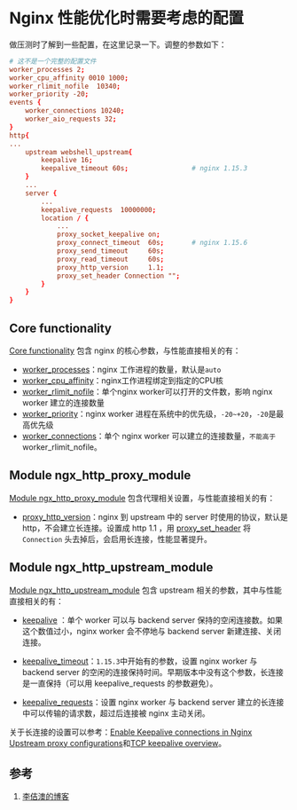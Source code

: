 <!-- toc -->
# Nginx 性能优化时需要考虑的配置

做压测时了解到一些配置，在这里记录一下。调整的参数如下：

```conf
# 这不是一个完整的配置文件
worker_processes 2;
worker_cpu_affinity 0010 1000;
worker_rlimit_nofile  10340;
worker_priority -20;
events {
    worker_connections 10240;
    worker_aio_requests 32;
}
http{
...
    upstream webshell_upstream{
        keepalive 16;
        keepalive_timeout 60s;                # nginx 1.15.3
    }
    ...
    server {
        ...
        keepalive_requests  10000000;
        location / {
            ...
            proxy_socket_keepalive on;
            proxy_connect_timeout  60s;       # nginx 1.15.6
            proxy_send_timeout     60s;
            proxy_read_timeout     60s;
            proxy_http_version     1.1;
            proxy_set_header Connection "";
        }
    }
}
```

## Core functionality

[Core functionality](https://nginx.org/en/docs/ngx_core_module.html) 包含 nginx 的核心参数，与性能直接相关的有：

* [worker_processes](https://nginx.org/en/docs/ngx_core_module.html#worker_processes)：nginx 工作进程的数量，默认是`auto`
* [worker_cpu_affinity](https://nginx.org/en/docs/ngx_core_module.html#worker_cpu_affinity)：nginx工作进程绑定到指定的CPU核
* [worker_rlimit_nofile](https://nginx.org/en/docs/ngx_core_module.html#worker_rlimit_nofile)：单个nginx worker可以打开的文件数，影响 nginx worker 建立的连接数量
* [worker_priority](https://nginx.org/en/docs/ngx_core_module.html#worker_priority)：nginx worker 进程在系统中的优先级，`-20~+20`，`-20`是最高优先级
* [worker_connections](https://nginx.org/en/docs/ngx_core_module.html#worker_connections)：单个 nginx worker 可以建立的连接数量，`不能高于` worker_rlimit_nofile。

## Module ngx_http_proxy_module 

[Module ngx_http_proxy_module](https://nginx.org/en/docs/http/ngx_http_proxy_module.html) 包含代理相关设置，与性能直接相关的有：

* [proxy_http_version](https://nginx.org/en/docs/http/ngx_http_proxy_module.html#proxy_http_version)：nginx 到 upstream 中的 server 时使用的协议，默认是 http，不会建立长连接。设置成 http 1.1 ，用 [proxy_set_header](https://nginx.org/en/docs/http/ngx_http_proxy_module.html#proxy_set_header) 将 `Connection` 头去掉后，会启用长连接，性能显著提升。

## Module ngx_http_upstream_module   

[Module ngx_http_upstream_module](https://nginx.org/en/docs/http/ngx_http_upstream_module.html) 包含 upstream 相关的参数，其中与性能直接相关的有：

* [keepalive](https://nginx.org/en/docs/http/ngx_http_upstream_module.html#keepalive) ：单个 worker 可以与 backend server 保持的空闲连接数。如果这个数值过小，nginx worker 会不停地与 backend server 新建连接、关闭连接。

* [keepalive_timeout](https://nginx.org/en/docs/http/ngx_http_upstream_module.html#keepalive_timeout)：`1.15.3`中开始有的参数，设置 nginx worker 与 backend server 的空闲的连接保持时间。早期版本中没有这个参数，长连接是一直保持（可以用 keepalive_requests 的参数避免）。

* [keepalive_requests](https://nginx.org/en/docs/http/ngx_http_upstream_module.html#keepalive_requests)：设置 nginx worker 与 backend server 建立的长连接中可以传输的请求数，超过后连接被 nginx 主动关闭。

关于长连接的设置可以参考：[Enable Keepalive connections in Nginx Upstream proxy configurations](https://ma.ttias.be/enable-keepalive-connections-in-nginx-upstream-proxy-configurations/)和[TCP keepalive overview](http://tldp.org/HOWTO/TCP-Keepalive-HOWTO/overview.html)。

## 参考

1. [李佶澳的博客][1]

[1]: https://www.lijiaocn.com "李佶澳的博客"
